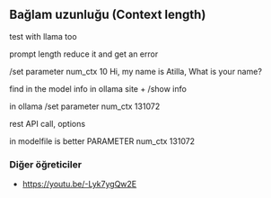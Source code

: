 ## Bağlam uzunluğu (Context length)


test with llama too

prompt length
reduce it and get an error


/set parameter num_ctx 10
Hi, my name is Atilla, What is your name? 




find in the model info in ollama site
+
/show info

in ollama
/set parameter num_ctx 131072

rest API call, options

in modelfile is better
PARAMETER num_ctx 131072


### Diğer öğreticiler

- https://youtu.be/-Lyk7ygQw2E

